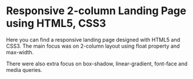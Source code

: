 <h1>Responsive 2-column Landing Page using HTML5, CSS3</h1>

<p>
Here you can find a responsive landing page designed with HTML5 and CSS3. The main focus was on 2-column layout using float property and max-width.
</p>
<p>
There were also extra focus on box-shadow, linear-gradient, font-face and media queries.
</p>	
